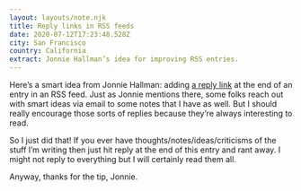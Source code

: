 ```yaml
---
layout: layouts/note.njk
title: Reply links in RSS feeds
date: 2020-07-12T17:23:48.528Z
city: San Francisco
country: California
extract: Jonnie Hallman’s idea for improving RSS entries.
---
```


Here’s a smart idea from Jonnie Hallman: adding [a reply link](https://2020.destroytoday.com/blog/reply-link-in-rss-feed-posts) at the end of an entry in an RSS feed. Just as Jonnie mentions there, some folks reach out with smart ideas via email to some notes that I have as well. But I should really encourage those sorts of replies because they’re always interesting to read.

So I just did that! If you ever have thoughts/notes/ideas/criticisms of the stuff I’m writing then just hit reply at the end of this entry and rant away. I might not reply to everything but I will certainly read them all.

Anyway, thanks for the tip, Jonnie.
